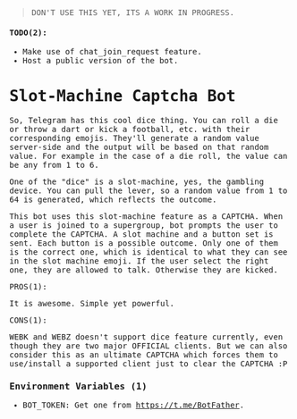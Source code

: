 <samp>

> DON'T USE THIS YET, ITS A WORK IN PROGRESS.

#### TODO(2):

- Make use of chat_join_request feature.
- Host a public version of the bot.

# Slot-Machine Captcha Bot

So, Telegram has this cool dice thing. You can roll a die or throw a dart or
kick a football, etc. with their corresponding emojis. They'll generate a random
value server-side and the output will be based on that random value. For example
in the case of a die roll, the value can be any from 1 to 6.

One of the "dice" is a slot-machine, yes, the gambling device. You can pull the
lever, so a random value from 1 to 64 is generated, which reflects the outcome.

This bot uses this slot-machine feature as a CAPTCHA. When a user is joined to a
supergroup, bot prompts the user to complete the CAPTCHA. A slot machine and a
button set is sent. Each button is a possible outcome. Only one of them is the
correct one, which is identical to what they can see in the slot machine emoji.
If the user select the right one, they are allowed to talk. Otherwise they are
kicked.

PROS(1):

It is awesome. Simple yet powerful.

CONS(1):

WEBK and WEBZ doesn't support dice feature currently, even though they are two
major OFFICIAL clients. But we can also consider this as an ultimate CAPTCHA
which forces them to use/install a supported client just to clear the CAPTCHA :P

### Environment Variables (1)

- BOT_TOKEN: Get one from <https://t.me/BotFather>.

</samp>
